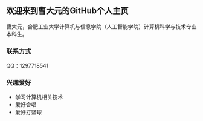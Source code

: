 ## 欢迎来到曹大元的GitHub个人主页

曹大元，合肥工业大学计算机与信息学院（人工智能学院）计算机科学与技术专业本科生。

### 联系方式

QQ：1297718541

### 兴趣爱好

* 学习计算机相关技术
* 爱好合唱
* 爱好打篮球
